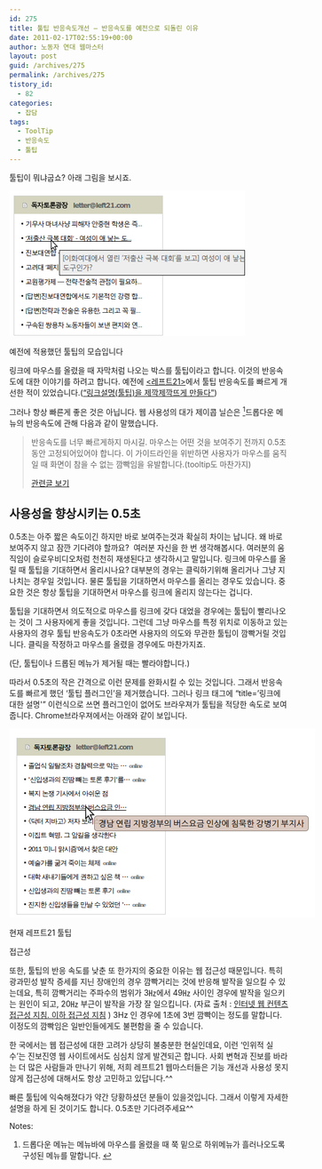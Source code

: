 ```yaml
---
id: 275
title: 툴팁 반응속도개선 ― 반응속도를 예전으로 되돌린 이유
date: 2011-02-17T02:55:19+00:00
author: 노동자 연대 웹마스터
layout: post
guid: /archives/275
permalink: /archives/275
tistory_id:
  - 82
categories:
  - 잡담
tags:
  - ToolTip
  - 반응속도
  - 툴팁
---
```

툴팁이 뭐냐굽쇼? 아래 그림을 보시죠.

<div style="width: 435px" class="wp-caption aligncenter">
  <img src="/wp-content/uploads/1/cfile25.uf.13502B514D5C889532DFF5.png" width="425" height="262" alt="기존 레프트21 툴팁기능" filename="cfile25.uf.13502B514D5C889532DFF5.png" filemime="" />
  
  <p class="wp-caption-text">
    예전에 적용했던 툴팁의 모습입니다
  </p>
</div>

링크에 마우스를 올렸을 때 자막처럼 나오는 박스를 툴팁이라고 합니다. 이것의 반응속도에 대한 이야기를 하려고 합니다. 예전에 <a href="http://wspaper.org/" target="_blank" title="[http://wspaper.org/]로 이동합니다.">&lt;레프트21></a>에서 툴팁 반응속도를 빠르게 개선한 적이 있었습니다.(<a href="/entry/%EB%A7%81%ED%81%AC-%EC%84%A4%EB%AA%85%ED%88%B4%ED%8C%81%EC%9D%84-%EC%A0%9C%EA%B9%8D%EC%A0%9C%EA%B9%8D-%EB%9C%A8%EA%B2%8C-%EB%A7%8C%EB%93%A4%EB%8B%A4" target="_blank" title="[/entry/%EB%A7%81%ED%81%AC-%EC%84%A4%EB%AA%85%ED%88%B4%ED%8C%81%EC%9D%84-%EC%A0%9C%EA%B9%8D%EC%A0%9C%EA%B9%8D-%EB%9C%A8%EA%B2%8C-%EB%A7%8C%EB%93%A4%EB%8B%A4]로 이동합니다.">“링크설명(툴팁)을 제깍제깍뜨게 만들다”</a>)</p> 

그러나 항상 빠른게 좋은 것은 아닙니다. 웹 사용성의 대가 제이콥 닐슨은 [<sup>1</sup>](#note-275-1 "드롭다운 메뉴는 메뉴바에 마우스를 올렸을 때 쭉 밑으로 하위메뉴가 흘러나오도록 구성된 메뉴를 말합니다.")드롭다운 메뉴의 반응속도에 관해 다음과 같이 말했습니다.

> 반응속도를 너무 빠르게하지 마시길. 마우스는 어떤 것을 보여주기 전까지 0.5초동안 고정되어있어야 합니다. 이 가이드라인을 위반하면 사용자가 마우스를 움직일 때 화면이 참을 수 없는 깜빡임을 유발합니다.(tooltip도 마찬가지) 
> 
> <a href="http://www.oneweb.co.kr/archives/38#speed" target="_blank" title="[http://www.oneweb.co.kr/archives/38#speed]로 이동합니다.">관련글 보기</a>



## 사용성을 향상시키는 0.5초

<meta http-equiv="content-type" content="text/html; charset=utf-8" />


0.5초는 아주 짧은 속도이긴 하지만 바로 보여주는것과 확실히 차이는 납니다. 왜 바로 보여주지 않고 잠깐 기다려야 할까요? &nbsp;여러분 자신을 한 번 생각해봅시다. 여러분의 움직임이 슬로우비디오처럼 천천히 재생된다고 생각하시고 말입니다. 링크에 마우스를 올릴 때 툴팁을 기대하면서 올리시나요? 대부분의 경우는 클릭하기위해 올리거나 그냥 지나치는 경우일 것입니다. 물론 툴팁을 기대하면서 마우스를 올리는 경우도 있습니다. 중요한 것은 항상 툴팁을 기대하면서 마우스를 링크에 올리지 않는다는 겁니다.

툴팁을 기대하면서 의도적으로 마우스를 링크에 갖다 대었을 경우에는 툴팁이 빨리나오는 것이 그 사용자에게 좋을 것입니다. 그런데 그냥 마우스를 특정 위치로 이동하고 있는 사용자의 경우 툴팁 반응속도가 0초라면 사용자의 의도와 무관한 툴팁이 깜빡거릴 것입니다. 클릭을 작정하고 마우스를 올렸을 경우에도 마찬가지죠.

(단, 툴팁이나 드롭된 메뉴가 제거될 때는 빨라야합니다.)

따라서 0.5초의 작은 간격으로 이런 문제를 완화시킬 수 있는 것입니다. 그래서 반응속도를 빠르게 했던 ‘툴팁 플러그인’을 제거했습니다. 그러나 링크 태그에 “title=’링크에 대한 설명'” 이런식으로 쓰면 플러그인이 없어도 브라우져가 툴팁을 적당한 속도로 보여줍니다. Chrome브라우져에서는 아래와 같이 보입니다.

<div style="width: 561px" class="wp-caption aligncenter">
  <img src="/wp-content/uploads/1/cfile27.uf.170A544B4D5C8C4D012C8F.png" width="551" height="340" alt="현재 레프트21 툴팁" filename="cfile27.uf.170A544B4D5C8C4D012C8F.png" filemime="" />
  
  <p class="wp-caption-text">
    현재 레프트21 툴팁
  </p>
</div>

접근성

또한, 툴팁의 반응 속도를 낮춘 또 한가지의 중요한 이유는 웹 접근성 때문입니다. 특히 광과민성 발작 증세를 지닌 장애인의 경우 깜빡거리는 것에 반응해 발작을 일으킬 수 있는데요, 특히 깜빡거리는 주파수의 범위가 3㎐에서 49㎐ 사이인 경우에 발작을 일으키는 원인이 되고, 20㎐ 부근이 발작을 가장 잘 일으킵니다. (자료 출처 : <a href="http://www.wah.or.kr/Example2.0/index.asp" target="_blank" title="[http://www.wah.or.kr/Example2.0/index.asp]로 이동합니다." class="broken_link">인터넷 웹 컨텐츠 접근성 지침. 이하 접근성 지침</a> )&nbsp;3Hz 인 경우에 1초에 3번 깜빡이는 정도를 말합니다. 이정도의 깜빡임은 일반인들에게도 불편함을 줄 수 있습니다.&nbsp;

한 국에서는 웹 접근성에 대한 고려가 상당히 불충분한 현실인데요, 이런 ‘인위적 실수’는 진보진영 웹 사이트에서도 심심치 않게 발견되곤 합니다. 사회 변혁과 진보를 바라는 더 많은 사람들과 만나기 위해, 저희 레프트21 웹마스터들은 기능 개선과 사용성 못지 않게 접근성에 대해서도 항상 고민하고 있답니다.^^ 

빠른 툴팁에 익숙해졌다가 약간 당황하셨던 분들이 있을것입니다. 그래서 이렇게 자세한 설명을 하게 된 것이기도 합니다. 0.5초만 기다려주세요^^

<div class="simple-footnotes">
  <p class="notes">
    Notes:
  </p>
  
  <ol>
    <li id="note-275-1">
      드롭다운 메뉴는 메뉴바에 마우스를 올렸을 때 쭉 밑으로 하위메뉴가 흘러나오도록 구성된 메뉴를 말합니다. <a href="#return-note-275-1">&#8617;</a>
    </li>
  </ol>
</div>